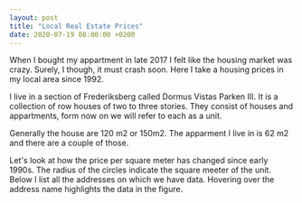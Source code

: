 ```yaml
---
layout: post
title: "Local Real Estate Prices"
date: 2020-07-19 08:00:00 +0200
---
```


When I bought my appartment in late 2017 I felt like the housing market was crazy. Surely, I though, it must crash soon. Here I take a housing prices in my local area since 1992. 

I live in a section of Frederiksberg called Dormus Vistas Parken III. It is a collection of row houses of two to three stories. They consist of houses and appartments, form now on we will refer to each as a unit. 

Generally the house are 120 m2 or 150m2. The apparment I live in is 62 m2 and there are a couple of those.

Let's look at how the price per square meter has changed since early 1990s. The radius of the circles indicate the square meeter of the unit. Below I list all the addresses on which we have data. Hovering over the address name highlights the data in the figure.

<div >
    <div class='gridLayout' id='nestedColumn'>
        <div>
            <div class="svg-container" id='square-meter-legend'></div>
            <div class="svg-container" id='sales-prices'></div>
        </div>
    <div class='gridLayout' id='addressesContainer' ></div>
</div>


<link rel="stylesheet" href="/css/real-estate.css">
<script type='text/javascript' src='/js/real-estate/prices.js'></script>

